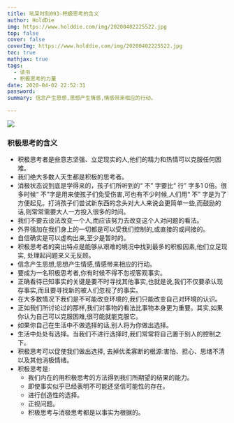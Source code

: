 ```yaml
---
title: 吼呆时刻093-积极思考的含义
author: HoldDie
img: https://www.holddie.com/img/20200402225522.jpg
top: false
cover: false
coverImg: https://www.holddie.com/img/20200402225522.jpg
toc: true
mathjax: true
tags:
  - 读书
  - 积极思考的力量
date: 2020-04-02 22:52:31
password:
summary: 信念产生思想,思想产生情感,情感带来相应的行动。

---
```


![](https://www.holddie.com/img/20200402225522.jpg)

### 积极思考的含义

- 积极思考者是些意志坚强、立足现实的人,他们的精力和热情可以克服任何困难。
- 我们绝大多数人天生都是积极的思考者。
- 消极状态说到底是学得来的，孩子们所听到的“ 不” 字要比“ 行” 字多1 0倍。很多时候“ 不”字是用来使孩子们免受伤害,可也有不少时候,人们用“ 不” 字是为了方便起见。打消孩子们尝试新东西的念头对大人来说会更简单一些,而鼓励的话,则常常需要大人一方投入很多的时间。
- 我们不要去设法改变一个人,而应该努力去改变这个人对问题的看法。
- 外界强加在我们身上的一切都是可以受我们控制的,或直接的或间接的。
- 自信确实是可以虚构出来,至少是暂时的。
- 积极思考者的突出特点是能够从艰难的境况中找到最多的积极因素,他们立足现实, 处理起问题来义无反顾。
- 信念产生思想,思想产生情感,情感带来相应的行动。
- 要成为一名积极思考者,你有时候不得不忽视客观事实。
- 正确看待已知事实的关键是要不时寻找其他事实,也就是说,我们不仅要承认现存事实,而且要寻找新的被人们忽视了的事实。
- 在大多数情况下我们是不可能改变环境的,我们只能改变自己对环境的认识。
- 正如我们所讨论过的那样,我们对事物的看法比事物本身更为重要。其实,如果你认为自己可以克服困难,很可能就能克服它。
- 如果你自己在生活中不做选择的话,别人将为你做出选择。
- 生活中处处有选择。当我们不进行选择时,我们常常将自己置于别人的控制之下。
- 积极思考可以促使我们做出选择, 去掉优柔寡断的根源:害怕、担心、思绪不清以及其他消极情绪。
- 积极思考是:
  - 我们内在的用积极思考的方法得到我们所期望的结果的能力。
  - 即使事实似乎已经表明不可能还坚信可能性的存在。
  - 进行创造性的选择。
  - 正视问题。
  - 积极思考与消极思考都是以事实为根据的。